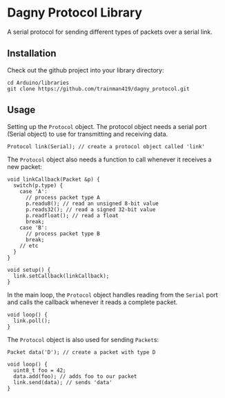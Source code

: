# Dagny Protocol Library

A serial protocol for sending different types of packets over a serial link.

## Installation

Check out the github project into your library directory:

    cd Arduino/libraries
    git clone https://github.com/trainman419/dagny_protocol.git

## Usage

Setting up the `Protocol` object. The protocol object needs a serial port (Serial object) to use for transmitting and receiving data.

    Protocol link(Serial); // create a protocol object called 'link'

The `Protocol` object also needs a function to call whenever it receives a new packet:

    void linkCallback(Packet &p) {
      switch(p.type) {
        case 'A':
          // process packet type A
          p.readu8(); // read an unsigned 8-bit value
          p.reads32(); // read a signed 32-bit value
          p.readfloat(); // read a float
          break;
        case 'B':
          // process packet type B
          break;
        // etc
      }
    }

    void setup() {
      link.setCallback(linkCallback);
    }

In the main loop, the `Protocol` object handles reading from the `Serial` port and calls the callback whenever it reads a complete packet.

    void loop() {
      link.poll();
    }

The `Protocol` object is also used for sending `Packet`s:

    Packet data('D'); // create a packet with type D

    void loop() {
      uint8_t foo = 42;
      data.add(foo); // adds foo to our packet
      link.send(data); // sends 'data'
    }
